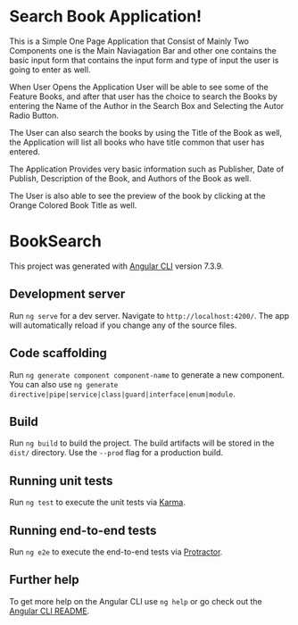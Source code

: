 # Search Book Application!
This is a Simple One Page Application that Consist of Mainly Two Components one is the Main Naviagation Bar and other one contains the basic input form that contains the input form and type of input the user is going to enter as well.

When User Opens the Application User will be able to see some of the Feature Books, and after that user has the choice to search the Books by entering the Name of the Author in the Search Box and Selecting the Autor Radio Button. 

The User can also search the books by using the Title of the Book as well, the Application will list all books who have title common that user has entered.

The Application Provides very basic information such as Publisher, Date of Publish, Description of the Book, and Authors of the Book as well.

The User is also able to see the preview of the book by clicking at the Orange Colored Book Title as well.

# BookSearch

This project was generated with [Angular CLI](https://github.com/angular/angular-cli) version 7.3.9.

## Development server

Run `ng serve` for a dev server. Navigate to `http://localhost:4200/`. The app will automatically reload if you change any of the source files.

## Code scaffolding

Run `ng generate component component-name` to generate a new component. You can also use `ng generate directive|pipe|service|class|guard|interface|enum|module`.

## Build

Run `ng build` to build the project. The build artifacts will be stored in the `dist/` directory. Use the `--prod` flag for a production build.

## Running unit tests

Run `ng test` to execute the unit tests via [Karma](https://karma-runner.github.io).

## Running end-to-end tests

Run `ng e2e` to execute the end-to-end tests via [Protractor](http://www.protractortest.org/).

## Further help

To get more help on the Angular CLI use `ng help` or go check out the [Angular CLI README](https://github.com/angular/angular-cli/blob/master/README.md).
